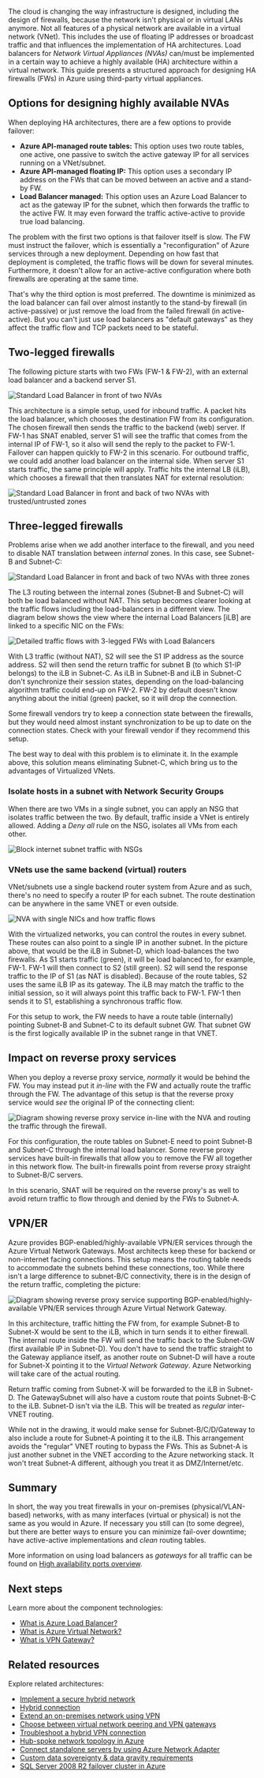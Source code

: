 The cloud is changing the way infrastructure is designed, including the design of firewalls, because the network isn't physical or in virtual LANs anymore. Not all features of a physical network are available in a virtual network (VNet). This includes the use of floating IP addresses or broadcast traffic and that influences the implementation of HA architectures. Load balancers for *Network Virtual Appliances (NVAs)* can/must be implemented in a certain way to achieve a highly available (HA) architecture within a virtual network. This guide presents a structured approach for designing HA firewalls (FWs) in Azure using third-party virtual appliances.

## Options for designing highly available NVAs

When deploying HA architectures, there are a few options to provide failover:

* **Azure API-managed route tables:** This option uses two route tables, one active, one passive to switch the active gateway IP for all services running on a VNet/subnet.
* **Azure API-managed floating IP:** This option uses a secondary IP address on the FWs that can be moved between an active and a stand-by FW.
* **Load Balancer managed:** This option uses an Azure Load Balancer to act as the gateway IP for the subnet, which then forwards the traffic to the active FW. It may even forward the traffic active-active to provide true load balancing.

The problem with the first two options is that failover itself is slow. The FW must instruct the failover, which is essentially a "reconfiguration" of Azure services through a new deployment. Depending on how fast that deployment is completed, the traffic flows will be down for several minutes. Furthermore, it doesn't allow for an active-active configuration where both firewalls are operating at the same time.

That's why the third option is most preferred. The downtime is minimized as the load balancer can fail over almost instantly to the stand-by firewall (in active-passive) or just remove the load from the failed firewall (in active-active). But you can't just use load balancers as "default gateways" as they affect the traffic flow and TCP packets need to be stateful.

## Two-legged firewalls

The following picture starts with two FWs (FW-1 & FW-2), with an external load balancer and a backend server S1.

![Standard Load Balancer in front of two NVAs](./images/standard-lb-inbound.png)

This architecture is a simple setup, used for inbound traffic. A packet hits the load balancer, which chooses the destination FW from its configuration. The chosen firewall then sends the traffic to the backend (web) server. If FW-1 has SNAT enabled, server S1 will see the traffic that comes from the internal IP of FW-1, so it also will send the reply to the packet to FW-1. Failover can happen quickly to FW-2 in this scenario. For outbound traffic, we could add another load balancer on the internal side. When server S1 starts traffic, the same principle will apply. Traffic hits the internal LB (iLB), which chooses a firewall that then translates NAT for external resolution:

![Standard Load Balancer in front and back of two NVAs with trusted/untrusted zones](./images/sandwich-fw.png)

## Three-legged firewalls

Problems arise when we add another interface to the firewall, and you need to disable NAT translation between *internal* zones. In this case, see Subnet-B and Subnet-C:

![Standard Load Balancer in front and back of two NVAs with three zones](./images/three-legged-fw-overview.png)

The L3 routing between the internal zones (Subnet-B and Subnet-C) will both be load balanced without NAT. This setup becomes clearer looking at the traffic flows including the load-balancers in a different view. The diagram below shows the view where the internal Load Balancers [iLB] are linked to a specific NIC on the FWs:

![Detailed traffic flows with 3-legged FWs with Load Balancers](./images/three-legged-fw-details.png)

With L3 traffic (without NAT), S2 will see the S1 IP address as the source address. S2 will then send the return traffic for subnet B (to which S1-IP belongs) to the iLB in Subnet-C. As iLB in Subnet-B and iLB in Subnet-C don't synchronize their session states, depending on the load-balancing algorithm traffic could end-up on FW-2. FW-2 by default doesn't know anything about the initial (green) packet, so it will drop the connection.

Some firewall vendors try to keep a connection state between the firewalls, but they would need almost instant synchronization to be up to date on the connection states. Check with your firewall vendor if they recommend this setup.

The best way to deal with this problem is to eliminate it. In the example above, this solution means eliminating Subnet-C, which bring us to the advantages of Virtualized VNets.

### Isolate hosts in a subnet with Network Security Groups

When there are two VMs in a single subnet, you can apply an NSG that isolates traffic between the two. By default, traffic inside a VNet is entirely allowed. Adding a *Deny all* rule on the NSG, isolates all VMs from each other.

![Block internet subnet traffic with NSGs](./images/inter-subnet-blocked.png)

### VNets use the same backend (virtual) routers

VNet/subnets use a single backend router system from Azure and as such, there's no need to specify a router IP for each subnet. The route destination can be anywhere in the same VNET or even outside.

![NVA with single NICs and how traffic flows](./images/single-nic-fw.png)

With the virtualized networks, you can control the routes in every subnet. These routes can also point to a single IP in another subnet. In the picture above, that would be the iLB in Subnet-D, which load-balances the two firewalls. As S1 starts traffic (green), it will be load balanced to, for example, FW-1. FW-1 will then connect to S2 (still green). S2 will send the response traffic to the IP of S1 (as NAT is disabled). Because of the route tables, S2 uses the same iLB IP as its gateway. The iLB may match the traffic to the initial session, so it will always point this traffic back to FW-1. FW-1 then sends it to S1, establishing a synchronous traffic flow.

For this setup to work, the FW needs to have a route table (internally) pointing Subnet-B and Subnet-C to its default subnet GW. That subnet GW is the first logically available IP in the subnet range in that VNET.

## Impact on reverse proxy services

When you deploy a reverse proxy service, *normally* it would be behind the FW. You may instead put it *in-line* with the FW and actually route the traffic through the FW. The advantage of this setup is that the reverse proxy service would *see* the original IP of the connecting client:

![Diagram showing reverse proxy service in-line with the NVA and routing the traffic through the firewall.](./images/two-legged-revproxy.png)

For this configuration, the route tables on Subnet-E need to point Subnet-B and Subnet-C through the internal load balancer. Some reverse proxy services have built-in firewalls that allow you to remove the FW all together in this network flow. The built-in firewalls point from reverse proxy straight to Subnet-B/C servers.

In this scenario, SNAT will be required on the reverse proxy's as well to avoid return traffic to flow through and denied by the FWs to Subnet-A.

## VPN/ER

Azure provides BGP-enabled/highly-available VPN/ER services through the Azure Virtual Network Gateways. Most architects keep these for backend or non-internet facing connections. This setup means the routing table needs to accommodate the subnets behind these connections, too. While there isn't a large difference to subnet-B/C connectivity, there is in the design of the return traffic, completing the picture:

![Diagram showing reverse proxy service supporting BGP-enabled/highly-available VPN/ER services through Azure Virtual Network Gateway.](./images/two-legged-revproxy-gw.png)

In this architecture, traffic hitting the FW from, for example Subnet-B to Subnet-X would be sent to the iLB, which in turn sends it to either firewall. The internal route inside the FW will send the traffic back to the Subnet-GW (first available IP in Subnet-D). You don't have to send the traffic straight to the Gateway appliance itself, as another route on Subnet-D will have a route for Subnet-X pointing it to the *Virtual Network Gateway*. Azure Networking will take care of the actual routing.

Return traffic coming from Subnet-X will be forwarded to the iLB in Subnet-D. The GatewaySubnet will also have a custom route that points Subnet-B-C to the iLB. Subnet-D isn't via the iLB. This will be treated as *regular* inter-VNET routing.

While not in the drawing, it would make sense for Subnet-B/C/D/Gateway to also include a route for Subnet-A pointing it to the iLB. This arrangement avoids the "regular" VNET routing to bypass the FWs. This as Subnet-A is just another subnet in the VNET according to the Azure networking stack. It won't treat Subnet-A different, although you treat it as DMZ/Internet/etc.

## Summary

In short, the way you treat firewalls in your on-premises (physical/VLAN-based) networks, with as many interfaces (virtual or physical) is not the same as you would in Azure. If necessary you still can (to some degree), but there are better ways to ensure you can minimize fail-over downtime; have active-active implementations and *clean* routing tables.

More information on using load balancers as *gateways* for all traffic can be found on [High availability ports overview](/azure/load-balancer/load-balancer-ha-ports-overview).

## Next steps

Learn more about the component technologies:

- [What is Azure Load Balancer?](/azure/load-balancer/load-balancer-overview)
- [What is Azure Virtual Network?](/azure/virtual-network/virtual-networks-overview)
- [What is VPN Gateway?](/azure/vpn-gateway/vpn-gateway-about-vpngateways)

## Related resources

Explore related architectures:

- [Implement a secure hybrid network](../../reference-architectures/dmz/secure-vnet-dmz.yml)
- [Hybrid connection](../../solution-ideas/articles/hybrid-connectivity.yml)
- [Extend an on-premises network using VPN](/azure/expressroute/expressroute-howto-coexist-resource-manager)
- [Choose between virtual network peering and VPN gateways](../../reference-architectures/hybrid-networking/vnet-peering.yml)
- [Troubleshoot a hybrid VPN connection](../../reference-architectures/hybrid-networking/troubleshoot-vpn.yml)
- [Hub-spoke network topology in Azure](../../reference-architectures/hybrid-networking/hub-spoke.yml)
- [Connect standalone servers by using Azure Network Adapter](../../hybrid/azure-network-adapter.yml)
- [Custom data sovereignty & data gravity requirements](../../solution-ideas/articles/data-sovereignty-and-gravity.yml)
- [SQL Server 2008 R2 failover cluster in Azure](../sql-failover/sql-failover-2008r2.yml)
